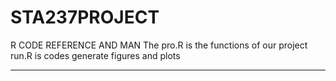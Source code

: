 STA237PROJECT
=============

R CODE REFERENCE AND MAN 
The pro.R is the functions of our project  
run.R is codes generate figures and plots  
****


